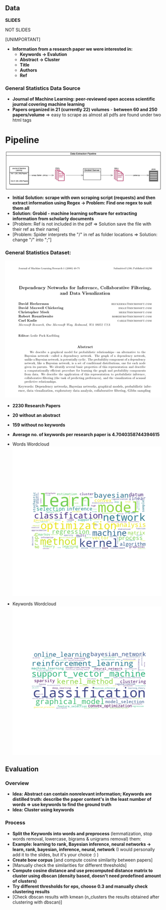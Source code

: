 ## Data

**SLIDES**

NOT SLIDES

[UNIMPORTANT]


- **Information from a research paper we were interested in:**
    - **Keywords → Evalution**
    - **Abstract → Cluster**
    - **Title**
    - **Authors**
    - **Ref**

### General Statistics Data Source

- **Journal of Machine Learning: peer-reviewed open access scientific journal covering machine learning** 
- **Papers organized in 21 (currently 22) volumes** - **between 60 and 250 papers/volume** ⇒ easy to scrape as almost all pdfs are found under two html tags


# Pipeline

![](img/data_pipeline.jpeg)

- **Initial Solution: scrape with own scraping script (requests) and then extract information using Regex → Problem: Find one regex to suit them all**
- **Solution: Grobid - machine learning software for extracting information from scholarly documents**
- \[Problem: Ref is not included in the pdf ⇒ Solution save the file with their ref as their name]
- \[Problem: Spider interprets the "/" in ref as folder locations ⇒ Solution: change "/" into ";"]

### General Statistics Dataset:

![](img/paper.png)

- **2230 Research Papers**
- **20 without an abstract**
- **159 without no keywords**
- **Average no. of keywords per research paper is 4.7040358744394615**

- Words Wordcloud
![](img/top_words_wordcloud.png)
- Keywords Wordcloud
![](img/top_keywords_wordcloud.png)


## Evaluation

### Overview

- **Idea: Abstract can contain nonrelevant information; Keywords are distilled truth: describe the paper content's in the least number of words ⇒ use keywords to find the ground truth**
- **Idea: Cluster using keywords**

### Process

- **Split the Keywords into words and preprocess** (lemmatization, stop words removal, lowercase, bigrams & unigrams removal) them:
- **Example: learning to rank, Bayesian inference, neural networks → learn, rank, bayesian, inference, neural, network** (I would personally add it to the slides, but it's your choice :) )
- **Create bow corpus** \[and compute cosine similarity between papers]
- \[Manually check the similarities for different thresholds]
- **Compute cosine distance and use precomputed distance matrix to cluster using dbscan (density based, doesn't need predefined amount of clusters)**
- **Try different thresholds for eps, choose 0.3 and manually check clustering results**
- \[Check dbscan results with kmean (n_clusters the results obtained after clustering with dbscan)\]
